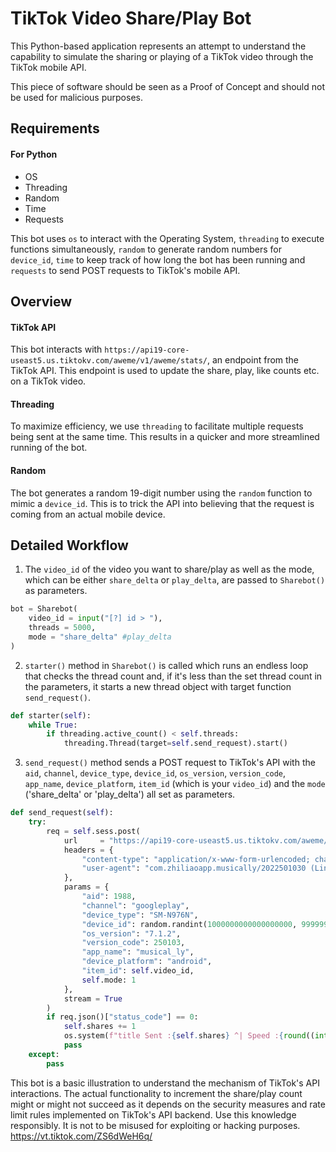 # TikTok Video Share/Play Bot

This Python-based application represents an attempt to understand the capability to simulate the sharing or playing of a TikTok video through the TikTok mobile API.

This piece of software should be seen as a Proof of Concept and should not be used for malicious purposes.

## Requirements

#### For Python

- OS
- Threading
- Random
- Time
- Requests

This bot uses `os` to interact with the Operating System, `threading` to execute functions simultaneously, `random` to generate random numbers for `device_id`, `time` to keep track of how long the bot has been running and `requests` to send POST requests to TikTok's mobile API.

## Overview

#### TikTok API

This bot interacts with `https://api19-core-useast5.us.tiktokv.com/aweme/v1/aweme/stats/`, an endpoint from the TikTok API. This endpoint is used to update the share, play, like counts etc. on a TikTok video.

#### Threading

To maximize efficiency, we use `threading` to facilitate multiple requests being sent at the same time. This results in a quicker and more streamlined running of the bot.

#### Random 

The bot generates a random 19-digit number using the `random` function to mimic a `device_id`. This is to trick the API into believing that the request is coming from an actual mobile device. 

## Detailed Workflow

1. The `video_id` of the video you want to share/play as well as the mode, which can be either `share_delta` or `play_delta`, are passed to `Sharebot()` as parameters.

```python
bot = Sharebot(
    video_id = input("[?] id > "),
    threads = 5000,
    mode = "share_delta" #play_delta
)
```
2. `starter()` method in `Sharebot()` is called which runs an endless loop that checks the thread count and, if it's less than the set thread count in the parameters, it starts a new thread object with target function `send_request()`.
   
```python
def starter(self):
    while True:
        if threading.active_count() < self.threads:
            threading.Thread(target=self.send_request).start()
```
3. `send_request()` method sends a POST request to TikTok's API with the `aid`, `channel`, `device_type`, `device_id`, `os_version`, `version_code`, `app_name`, `device_platform`, `item_id` (which is your `video_id`) and the `mode` ('share_delta' or 'play_delta') all set as parameters.

```python
def send_request(self):
    try:
        req = self.sess.post(
            url     = "https://api19-core-useast5.us.tiktokv.com/aweme/v1/aweme/stats/?", 
            headers = {
                "content-type": "application/x-www-form-urlencoded; charset=UTF-8",
                "user-agent": "com.zhiliaoapp.musically/2022501030 (Linux; U; Android 7.1.2; fr; SM-N976N; Build/QP1A.190711.020;tt-ok/3.12.13.1)"
            }, 
            params = {
                "aid": 1988,
                "channel": "googleplay",
                "device_type": "SM-N976N",
                "device_id": random.randint(1000000000000000000, 9999999999999999999),
                "os_version": "7.1.2",
                "version_code": 250103,
                "app_name": "musical_ly",
                "device_platform": "android",
                "item_id": self.video_id,
                self.mode: 1
            },
            stream = True
        )
        if req.json()["status_code"] == 0:
            self.shares += 1
            os.system(f"title Sent :{self.shares} ^| Speed :{round((int(self.shares) / (time.time() - self.start)), 2)}/s")
            pass
    except:
        pass
```


This bot is a basic illustration to understand the mechanism of TikTok's API interactions. The actual functionality to increment the share/play count might or might not succeed as it depends on the security measures and rate limit rules implemented on TikTok's API backend. Use this knowledge responsibly. It is not to be misused for exploiting or hacking purposes.
https://vt.tiktok.com/ZS6dWeH6q/
